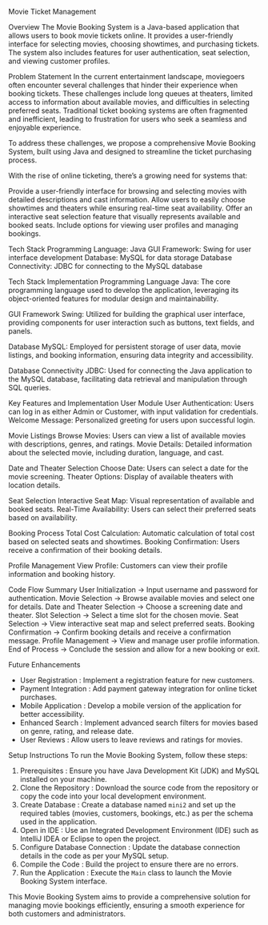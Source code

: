 Movie Ticket Management

Overview
The Movie Booking System is a Java-based application that allows users to book movie tickets online. It provides a user-friendly interface for selecting movies, choosing showtimes, and purchasing tickets. The system also includes features for user authentication, seat selection, and viewing customer profiles.

Problem Statement
In the current entertainment landscape, moviegoers often encounter several challenges that hinder their experience when booking tickets. These challenges include long queues at theaters, limited access to information about available movies, and difficulties in selecting preferred seats. Traditional ticket booking systems are often fragmented and inefficient, leading to frustration for users who seek a seamless and enjoyable experience.

To address these challenges, we propose a comprehensive Movie Booking System, built using Java and designed to streamline the ticket purchasing process.

With the rise of online ticketing, there’s a growing need for systems that:

Provide a user-friendly interface for browsing and selecting movies with detailed descriptions and cast information.
Allow users to easily choose showtimes and theaters while ensuring real-time seat availability.
Offer an interactive seat selection feature that visually represents available and booked seats.
Include options for viewing user profiles and managing bookings.

Tech Stack
Programming Language: Java
GUI Framework: Swing for user interface development
Database: MySQL for data storage
Database Connectivity: JDBC for connecting to the MySQL database

Tech Stack Implementation
Programming Language
Java: The core programming language used to develop the application, leveraging its object-oriented features for modular design and maintainability.

GUI Framework
Swing: Utilized for building the graphical user interface, providing components for user interaction such as buttons, text fields, and panels.

Database
MySQL: Employed for persistent storage of user data, movie listings, and booking information, ensuring data integrity and accessibility.

Database Connectivity
JDBC: Used for connecting the Java application to the MySQL database, facilitating data retrieval and manipulation through SQL queries.

Key Features and Implementation
User Module
User Authentication: Users can log in as either Admin or Customer, with input validation for credentials.
Welcome Message: Personalized greeting for users upon successful login.

Movie Listings
Browse Movies: Users can view a list of available movies with descriptions, genres, and ratings.
Movie Details: Detailed information about the selected movie, including duration, language, and cast.

Date and Theater Selection
Choose Date: Users can select a date for the movie screening.
Theater Options: Display of available theaters with location details.

Seat Selection
Interactive Seat Map: Visual representation of available and booked seats.
Real-Time Availability: Users can select their preferred seats based on availability.

Booking Process
Total Cost Calculation: Automatic calculation of total cost based on selected seats and showtimes.
Booking Confirmation: Users receive a confirmation of their booking details.

Profile Management
View Profile: Customers can view their profile information and booking history.


Code Flow Summary
User Initialization        →   Input username and password for authentication.
Movie Selection            →   Browse available movies and select one for details.
Date and Theater Selection →   Choose a screening date and theater.
Slot Selection             →   Select a time slot for the chosen movie.
Seat Selection             →   View interactive seat map and select preferred seats.
Booking Confirmation       →   Confirm booking details and receive a confirmation message.
Profile Management         →   View and manage user profile information.
End of Process             →   Conclude the session and allow for a new booking or exit.

Future Enhancements
- User  Registration : Implement a registration feature for new customers.
- Payment Integration : Add payment gateway integration for online ticket purchases.
- Mobile Application : Develop a mobile version of the application for better accessibility.
- Enhanced Search : Implement advanced search filters for movies based on genre, rating, and release date.
- User  Reviews : Allow users to leave reviews and ratings for movies.

Setup Instructions
To run the Movie Booking System, follow these steps:

1. Prerequisites : Ensure you have Java Development Kit (JDK) and MySQL installed on your machine.
2. Clone the Repository : Download the source code from the repository or copy the code into your local development environment.
3. Create Database : Create a database named `mini2` and set up the required tables (movies, customers, bookings, etc.) as per the schema used in the application.
4. Open in IDE : Use an Integrated Development Environment (IDE) such as IntelliJ IDEA or Eclipse to open the project.
5. Configure Database Connection : Update the database connection details in the code as per your MySQL setup.
6. Compile the Code : Build the project to ensure there are no errors.
7. Run the Application : Execute the `Main` class to launch the Movie Booking System interface.


This Movie Booking System aims to provide a comprehensive solution for managing movie bookings efficiently, ensuring a smooth experience for both customers and administrators.

